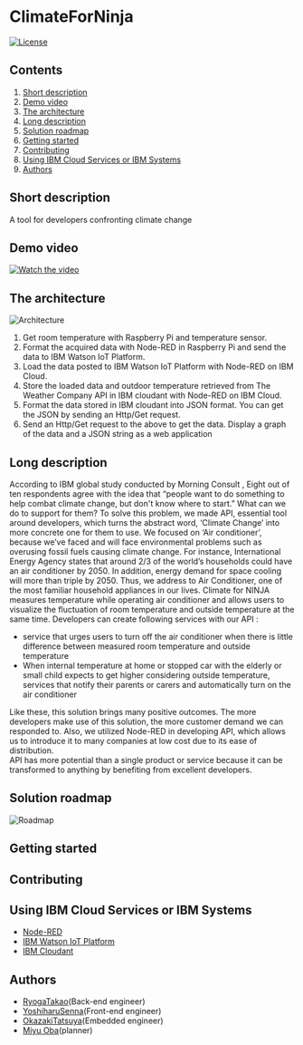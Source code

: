 # ClimateForNinja
[![License](https://img.shields.io/badge/License-Apache2-blue.svg)](https://www.apache.org/licenses/LICENSE-2.0)


## Contents

1. [Short description](#short-description)
1. [Demo video](#demo-video)
1. [The architecture](#the-architecture)
1. [Long description](#long-description)
1. [Solution roadmap](#solution-roadmap)
1. [Getting started](#getting-started)
1. [Contributing](#contributing)
1. [Using IBM Cloud Services or IBM Systems](#using-ibm-cloud-service-or-ibm-systems)
1. [Authors](#authors)


## Short description

A tool for developers confronting climate change


## Demo video
[![Watch the video](https://github.com/RyogaTakao/ClimateForNinja/blob/master/fig/Video_Image.png)](https://youtu.be/CShJTAtQW3c)


## The architecture
![Architecture](https://github.com/RyogaTakao/ClimateForNinja/blob/master/fig/Architecture.png)

1. Get room temperature with Raspberry Pi and temperature sensor.
1. Format the acquired data with Node-RED in Raspberry Pi and send the data to IBM Watson IoT Platform.
1. Load the data posted to IBM Watson IoT Platform with Node-RED on IBM Cloud.
1. Store the loaded data and outdoor temperature retrieved from The Weather Company API in IBM cloudant with Node-RED on IBM Cloud.
1. Format the data stored in IBM cloudant into JSON format.
You can get the JSON by sending an Http/Get request.
1. Send an Http/Get request to the above to get the data.
Display a graph of the data and a JSON string as a web application


## Long description

According to IBM global study conducted by Morning Consult , Eight out of  ten respondents agree with the idea that “people want to do something to help combat climate change, but don't know where to start.”
What can we do to support for them? To solve this problem, we made API, essential tool around developers, which turns the abstract word, ‘Climate Change’ into more concrete one for them to use.
We focused on  ‘Air conditioner’, because we’ve faced and will face environmental problems such as overusing fossil fuels causing climate change. For instance, International Energy Agency states that around 2/3 of the world’s households could have an air conditioner by 2050. In addition, energy demand for space cooling will more than triple by 2050. Thus, we address to Air Conditioner, one of the most familiar household appliances in our lives. 
Climate for NINJA measures temperature while operating air conditioner and allows users to visualize the fluctuation of room temperature and outside temperature at the same time.
Developers can create following services with our API :
- service that urges users to turn off the air conditioner when there is little difference between measured room temperature and outside temperature
- When internal temperature at home or stopped car with the elderly or small child expects to get higher considering outside temperature, services that notify their parents or carers and automatically turn on the air conditioner

Like these, this solution brings many positive outcomes. The more developers make use of this solution, the more customer demand we can responded to. Also, we utilized Node-RED in developing API, which allows us to introduce it to many companies at low cost due to its ease of distribution.  
API has more potential than a single product or service because it can be transformed to anything by benefiting from excellent developers.


## Solution roadmap
![Roadmap](https://github.com/RyogaTakao/ClimateForNinja/blob/master/fig/Roadmap.png)


## Getting started



## Contributing



## Using IBM Cloud Services or IBM Systems

- [Node-RED](https://nodered.org/)
- [IBM Watson IoT Platform](https://www.ibm.com/jp-ja/marketplace/internet-of-things-cloud)
- [IBM Cloudant](https://www.ibm.com/jp-ja/cloud/cloudant)


## Authors
- [RyogaTakao](https://github.com/RyogaTakao)(Back-end engineer)
- [YoshiharuSenna](https://github.com/YoshiharuSenna)(Front-end engineer)
- [OkazakiTatsuya](https://github.com/TatsuyaOkazaki324)(Embedded engineer)
- [Miyu Oba](https://github.com/mlieynua)(planner)